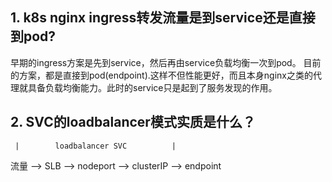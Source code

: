 ## 1. k8s nginx ingress转发流量是到service还是直接到pod?
早期的ingress方案是先到service，然后再由service负载均衡一次到pod。
目前的方案，都是直接到pod(endpoint).这样不但性能更好，而且本身nginx之类的代理就具备负载均衡能力。此时的service只是起到了服务发现的作用。

## 2. SVC的loadbalancer模式实质是什么？
     |        loadbalancer SVC          |
流量 --> SLB --> nodeport --> clusterIP --> endpoint
